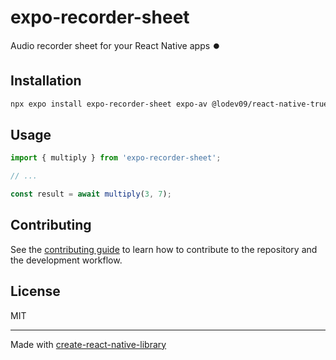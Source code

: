 # expo-recorder-sheet

Audio recorder sheet for your React Native apps ⏺️

## Installation

```sh
npx expo install expo-recorder-sheet expo-av @lodev09/react-native-true-sheet react-native-reanimated react-native-gesture-handler
```

## Usage

```js
import { multiply } from 'expo-recorder-sheet';

// ...

const result = await multiply(3, 7);
```

## Contributing

See the [contributing guide](CONTRIBUTING.md) to learn how to contribute to the repository and the development workflow.

## License

MIT

---

Made with [create-react-native-library](https://github.com/callstack/react-native-builder-bob)
